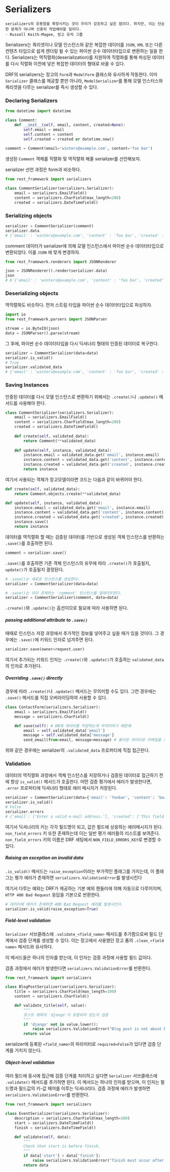 # Serializers

```
serializers의 유용함을 확장시키는 것이 우리가 강조하고 싶은 점이다. 하지만, 이는 단순한 문제가 아니며 신중히 작업해야할 일이다.
- Russell Keith-Magee, 장고 유저 그룹
```

Serializers는 쿼리셋이나 모델 인스턴스와 같은 복잡한 데이터를 `JSON`, `XML` 또는 다른 컨텐츠 타입으로 쉽게 렌더링 될 수 있는 파이썬 순수 데이터타입으로 변환하는 일을 한다. Serializers는 역직렬화(deserialization)를 지원하여 직렬화를 통해 파싱된 데이터를 다시 직렬화 이전에 넣은 복잡한 데이터의 형태로 바꿀 수 있다.

DRF의 serializers는 장고의 `Form`과 `ModelForm` 클래스와 유사하게 작동한다. 이미 `Serializer` 클래스를 제공할 뿐만 아니라, `ModelSerializer`를 통해 모델 인스터스와 쿼리셋을 다루는 serializer를 즉시 생성할 수 있다.



### Declaring Serializers

```python
from datetime import datetime

class Comment:
    def __init__(self, email, content, created=None):
        self.email = email
        self.content = content
        self.created = created or datetime.now()
        
comment = Comment(email='winters@example.com', content='foo bar')
```

생성된 `Comment` 객체를 직렬화 및 역직렬화 해줄 serializer를 선언해보자.

serializer 선언 과정은 form과 비슷하다.

```python
from rest_framework import serializers

class CommentSerializer(serializers.Serializer):
    email = serializers.EmailField()
    content = serializers.CharField(max_length=200)
    created = serializers.DateTimeField()
```



### Serializing objects

```python
serializer = CommentSerializer(comment)
serializer.data
# {'email' : 'winters@example.com', 'content' : 'foo bar', 'created' : '2016-01-27T15:17:10.375877'}
```

comment 데이터가 serializer에 의해 모델 인스턴스에서 파이썬 순수 데이터타입으로 변환되었다. 이를 `JSON` 에 맞게 변경하자.

```python
from rest_framework.renderers import JSONRenderer

json = JSONRenderer().render(serializer.data)
json
# b'{'email' : 'winters@example.com', 'content' : 'foo bar', 'created' : '2016-01-27T15:17:10.375877'}'
```

 

### Deserializing objects

역직렬화도 비슷하다. 먼저 스트림 타입을 파이썬 순수 데이터타입으로 파싱하자.

```python
import io
from rest_framework.parsers import JSONParser

stream = io.ByteIO(json)
data = JSONParser().parse(stream)
```

그 후에, 파이썬 순수 데이터타입을 다시 딕셔너리 형태의 인증된 데이터로 복구한다.

```python
serializer = CommentSerializer(data=data)
serializer.is_valid()
# True
serializer.validated_data
# {'email' : 'winters@example.com', 'content' : 'foo bar', 'created' : '2016-01-27T15:17:10.375877'}
```



### Saving Instances

인증된 데이터를 다시 모델 인스턴스로 변환하기 위해서는 `.create()`나 `.update()` 메서드를 사용해야 한다.

```python
class CommentSerializer(serializers.Serializer):
    email = serializers.EmailField()
    content = serializers.CharField(max_length=200)
    created = serializers.DateTimeField()
    
    def create(self, validated_data):
        return Comment(**validated_data)
    
    def update(self, instance, validated_data):
        instance.email = validated_data.get('email', instance.email)
        instance.content = validated_data.get('content', instance.content)
        instance.created = validated_data.get('created', instance.created)
        return instance
```

여기서 사용되는 객체가 장고모델이라면 코드는 다음과 같이 바뀌어야 한다.

```python
def create(self, validated_data):
    return Comment.objects.create(**validated_data)

def update(self, instance, validated_data):
    instance.email = validated_data.get('email', instance.email)
    instance.content = validated_data.get('content', instance.content)
    instance.created = validated_data.get('created', instance.created)
    instance.save()
    return instance
```
데이터를 역직렬화 할 때는 검증된 데이터를 기반으로 생성된 객체 인스턴스를 반환하는 `.save()`를 호출하면 된다.

```python
comment = serializer.save()
```

`.save()`를 호출하면 기존 객체 인스턴스의 유무에 따라 `.create()`가 호출될지, `update()`가 호출될지 결정된다.

```python
# .save()는 새로운 인스턴스를 생성한다.
serializer = CommentSerializer(data=data)

# .save()는 이미 존재하는 'comment' 인스턴스를 업데이트한다.
serializer = CommentSerializer(comment, data=data)
```

`.create()`와 `.update()`는 옵션이므로 필요에 따라 사용하면 된다.



##### passing additional attribute to `.save()`

때때로 인스턴스 저장 과정에서 추가적인 정보를 넣어주고 싶을 때가 있을 것이다. 그 경우에는 `.save()`에 키워드 인자로 넘겨주면 된다.

```python
serializer.save(owner=request.user)
```

여기서 추가되는 키워드 인자는 `.create()`와 `.update()`가 호출하는 `validated_data`의 인자로 추가된다.



##### Overriding `.save()` directly

경우에 따라 `.create()`나 `.update()` 메서드는 무의미할 수도 있다. 그런 경우에는 `.save()` 메서드를 직접 오버라이딩하여 사용할 수 있다.

```python
class ContactForm(serializers.Serializer):
    email = serializers.EmailField()
    message = serializers.CharField()

    def save(self): # DB에 데이터를 저장하는게 무의미하기 때문에
        email = self.validated_data['email']
        message = self.validated_data['message']
        send_email(from=email, message=message) # 들어온 데이터로 이메일을 보낸다.
```

위와 같은 경우에는 serializer의 `.validated_data` 프로퍼티에 직접 접근한다.



### Validation

데이터의 역직렬화 과정에서 객체 인스턴스를 저장하거나 검증된 데이터로 접근하기 전에 항상 `is_valid()` 메서드가 호출한다. 어떤 검증 평가에서 에러가 발생한다면, `.error` 프로퍼티에 딕셔너리 형태로 에러 메시지가 저장된다.

```python
serializer = CommentSerializer(data={'email': 'foobar', 'content': 'baz'})
serializer.is_valid()
# False
serializer.errors
# {'email': ['Enter a valid e-mail address.'], 'created': ['This field is required.']}
```

여기서 딕셔너리의 키는 각각 필드명이 되고, 값은 필드에 상응하는 에러메시지가 된다. `non_field_errors` 키 또한 존재하는데 이는 일반 평가 에러들의 리스트를 보여준다. `non_field_errors` 키의 이름은 DRF 세팅에서 `NON_FIELD_ERRORS_KEY`로 변경할 수 있다.



##### Raising an exception on invalid data

`.is_valid()` 메서드는 `raise_exception`이라는 부가적인 플래그를 가지는데, 이 플래그는 평가 에러가 존재하면 `serializers.ValidationError`를 발생시킨다

여기서 다루는 예외는 DRF가 제공하는 기본 예외 핸들러에 의해 자동으로 다루어지며, `HTTP 400 Bad Request` 응답을 기본으로 반환한다.

```python
# 데이터에 에러가 존재하면 400 Bad Request 에러를 발생시킨다.
serializer.is_valid(raise_exception=True)
```



##### Field-level validation

`Serializer` 서브클래스에 `.validate_<field_name>` 메서드를 추가함으로써 필드 단계에서 검증 단계를 생성할 수 있다. 이는 장고에서 사용했던 장고 폼의 `.clean_<field name>` 메서드와 유사하다.

이 메서드들은 하나의 인자를 받는데, 이 인자는 검증 과정에 사용할 필드 값이다.

검증 과정에서 에러가 발생한다면 `serializers.ValidationError`를 반환한다.

```python
from rest_framework import serializers

class BlogPostSerializer(serializers.Serializer):
    title = serializers.CharField(max_length=100)
    content = serializers.CharField()

    def validate_title(self, value):
        """
        포스트 제목의 'django'가 포함되어 있는지 검증
        """
        if 'django' not in value.lower():
            raise serializers.ValidationError("Blog post is not about Django")
        return value
```

serializer에 등록된 `<field_name>`의 파라미터로 `required=False`가 있다면 검증 단계를 거치지 않는다.



##### Object-level validation

여러 필드에 동시에 접근해 검증 단계를 처리하고 싶다면 `Serializer` 서브클래스에 `.validate()` 메서드를 추가하면 된다. 이 메서드는 하나의 인자를 받으며, 이 인자는 필드명과 필드값의 키-값 페어를 이루는 딕셔너리다. 검증 과정에 에러가 발생하면 `serializers.ValidationError`를 반환한다.

```python
from rest_framework import serializers

class EventSerializer(serializers.Serializer):
    description = serializers.CharField(max_length=100)
    start = serializers.DateTimeField()
    finish = serializers.DateTimeField()

    def validate(self, data):
        """
        Check that start is before finish.
        """
        if data['start'] > data['finish']:
            raise serializers.ValidationError("finish must occur after start")
        return data
```

